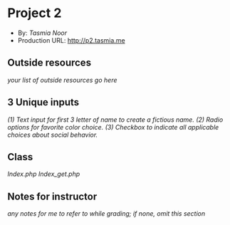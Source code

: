 # Project 2
+ By: *Tasmia Noor*
+ Production URL: <http://p2.tasmia.me>

## Outside resources
*your list of outside resources go here*

## 3 Unique inputs
*(1) Text input for first 3 letter of name to create a fictious name.*
*(2) Radio options for favorite color choice.*
*(3) Checkbox to indicate all applicable choices about social behavior.*

## Class
*Index.php*
*Index_get.php*

## Notes for instructor
*any notes for me to refer to while grading; if none, omit this section*
